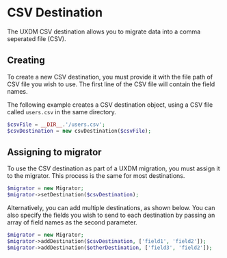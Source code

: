# CSV Destination

The UXDM CSV destination allows you to migrate data into a comma seperated file (CSV).

## Creating

To create a new CSV destination, you must provide it with the file path of CSV file you wish to use. The 
first line of the CSV file will contain the field names.

The following example creates a CSV destination object, using a CSV file called `users.csv` in the same directory.

```php
$csvFile = __DIR__.'/users.csv';
$csvDestination = new csvDestination($csvFile);
```

## Assigning to migrator

To use the CSV destination as part of a UXDM migration, you must assign it to the migrator. This process is the same for most destinations.

```php
$migrator = new Migrator;
$migrator->setDestination($csvDestination);
```

Alternatively, you can add multiple destinations, as shown below. You can also specify the fields you wish to send to each destination by 
passing an array of field names as the second parameter.

```php
$migrator = new Migrator;
$migrator->addDestination($csvDestination, ['field1', 'field2']);
$migrator->addDestination($otherDestination, ['field3', 'field2']);
```